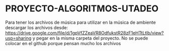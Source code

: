 # PROYECTO-ALGORITMOS-UTADEO
Para tener los archivos de música para utilizar en la música de ambiente descargar los archivos desde: https://drive.google.com/file/d/1gpVfZZeaVR8OdfukstR28zF1eHTtLtIb/view?usp=sharing y pegar en la misma carpeta del proyecto. No se puede colocar en el github porque pensan mucho los archivos
